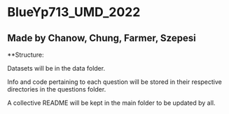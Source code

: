 # BlueYp713_UMD_2022

## Made by Chanow, Chung, Farmer, Szepesi

**Structure:

Datasets will be in the data folder.

Info and code pertaining to each question will be stored in their respective directories in the questions folder.

A collective README will be kept in the main folder to be updated by all.

